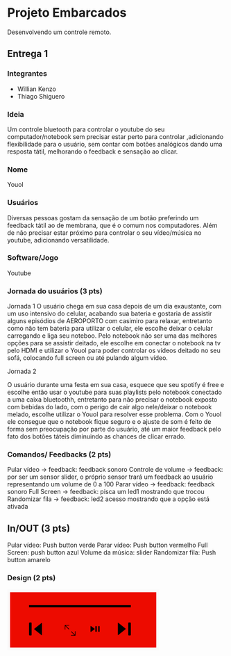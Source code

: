 # Projeto Embarcados

Desenvolvendo um controle remoto.

## Entrega 1

### Integrantes

- Willian Kenzo
- Thiago Shiguero
### Ideia

Um controle bluetooth para controlar o youtube do seu computador/notebook sem precisar estar perto para controlar ,adicionando flexibilidade para o usuário, sem contar com botões analógicos dando uma resposta tátil, melhorando o feedback e sensação ao clicar.
### Nome

Youol

### Usuários 

Diversas pessoas gostam da sensação de um botão preferindo um feedback tátil ao de membrana, que é o comum nos computadores. Além de não precisar estar próximo para controlar o seu vídeo/música no youtube, adicionando versatilidade.  

### Software/Jogo 

Youtube 

### Jornada do usuários (3 pts)

Jornada 1
O usuário chega em sua casa depois de um dia exaustante, com um uso intensivo do celular, acabando sua bateria e gostaria de assistir alguns episódios de AEROPORTO com casimiro para relaxar, entretanto como não tem bateria para utilizar o celular, ele escolhe deixar o celular carregando e liga seu noteboo. Pelo notebook não ser uma das melhores opções para se assistir deitado, ele escolhe em conectar o notebook na tv pelo HDMI e utilizar o Youol para poder controlar os vídeos deitado no seu sofá, colocando full screen ou até pulando algum vídeo.

Jornada 2

O usuário durante uma festa em sua casa, esquece que seu spotify é free e escolhe então usar o youtube para suas playlists pelo notebook conectado a uma caixa bluetoothh, entretanto para não precisar o notebook exposto com bebidas do lado, com o perigo de cair algo nele/deixar o notebook melado, escolhe utilizar o Youol para resolver esse problema. Com o Youol ele consegue que o notebook fique seguro e o ajuste de som é feito de forma sem preocupação por parte do usuário, até um maior feedback pelo fato dos botões táteis diminuindo as chances de clicar errado.

### Comandos/ Feedbacks (2 pts)

Pular vídeo -> feedback: feedback sonoro
Controle de volume -> feedback: por ser um sensor slider, o próprio sensor trará um feedback ao usuário representando um volume de 0 a 100
Parar vídeo -> feedback: feedback sonoro
Full Screen -> feedback: pisca um led1 mostrando que trocou
Randomizar fila -> feedback: led2 acesso mostrando que a opção está ativada

## In/OUT (3 pts)

Pular vídeo: Push button verde
Parar vídeo: Push button vermelho
Full Screen: push button azul
Volume da música: slider
Randomizar fila: Push button amarelo

### Design (2 pts)

  <img src="design.png" width="350" title="hover text">
